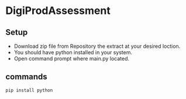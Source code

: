 # DigiProdAssessment

## Setup

* Download zip file from Repository the extract at your desired loction.
* You should have python installed in your system.
* Open command prompt where main.py located.

## commands
``` pip install python ```






